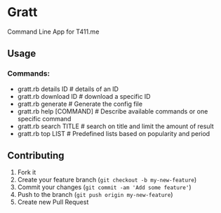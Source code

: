 # Gratt

Command Line App for T411.me

## Usage

### Commands:

- gratt.rb details ID      # details of an ID
- gratt.rb download ID     # download a specific ID
- gratt.rb generate        # Generate the config file
- gratt.rb help [COMMAND]  # Describe available commands or one specific command
- gratt.rb search TITLE    # search on title and limit the amount of result
- gratt.rb top LIST        # Predefined lists based on popularity and period


## Contributing

1. Fork it
2. Create your feature branch (`git checkout -b my-new-feature`)
3. Commit your changes (`git commit -am 'Add some feature'`)
4. Push to the branch (`git push origin my-new-feature`)
5. Create new Pull Request
